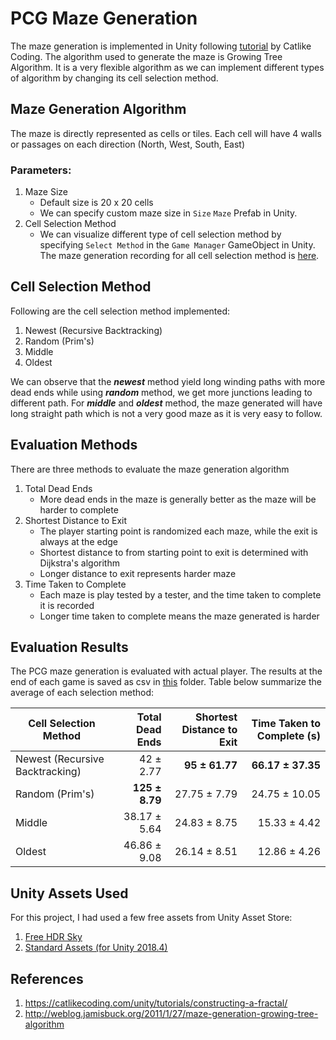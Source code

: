 # PCG Maze Generation
The maze generation is implemented in Unity following [tutorial](https://catlikecoding.com/unity/tutorials/maze/) by Catlike Coding. The algorithm used to generate the maze is Growing Tree Algorithm. It is a very flexible algorithm as we can implement different types of algorithm by changing its cell selection method. 

## Maze Generation Algorithm
The maze is directly represented as cells or tiles. Each cell will have 4 walls or passages on each direction (North, West, South, East)
### Parameters:
1. Maze Size
    * Default size is 20 x 20 cells
    * We can specify custom maze size in `Size` `Maze` Prefab in Unity.
2. Cell Selection Method
    * We can visualize different type of cell selection method by specifying `Select Method` in the `Game Manager` GameObject in Unity. The maze generation recording for all cell selection method is [here](./pcg_maze_generation.mp4).


## Cell Selection Method
Following are the cell selection method implemented:
1. Newest (Recursive Backtracking)
2. Random (Prim's)
3. Middle
4. Oldest

We can observe that the ***newest*** method yield long winding paths with more dead ends while using ***random*** method, we get more junctions leading to different path.
For ***middle*** and ***oldest*** method, the maze generated will have long straight path which is not a very good maze as it is very easy to follow.

## Evaluation Methods
There are three methods to evaluate the maze generation algorithm
1. Total Dead Ends
    * More dead ends in the maze is generally better as the maze will be harder to complete
2. Shortest Distance to Exit
    * The player starting point is randomized each maze, while the exit is always at the edge
    * Shortest distance to from starting point to exit is determined with Dijkstra's algorithm
    * Longer distance to exit represents harder maze
3. Time Taken to Complete
    * Each maze is play tested by a tester, and the time taken to complete it is recorded
    * Longer time taken to complete means the maze generated is harder

## Evaluation Results
The PCG maze generation is evaluated with actual player. The results at the end of each game is saved as csv in [this](./Evaluation%20Results) folder.
Table below summarize the average of each selection method:

| Cell Selection Method           | Total Dead Ends | Shortest Distance to Exit | Time Taken to Complete (s) |
|---------------------------------|----------------:|--------------------------:|---------------------------:|
| Newest (Recursive Backtracking) |       42 ± 2.77 |            **95 ± 61.77** |          **66.17 ± 37.35** |
| Random (Prim's)                 |  **125 ± 8.79** |             27.75 ±  7.79 |              24.75 ± 10.05 |
| Middle                          |    38.17 ± 5.64 |             24.83 ±  8.75 |              15.33 ±  4.42 |
| Oldest                          |    46.86 ± 9.08 |             26.14 ±  8.51 |              12.86 ±  4.26 |

## Unity Assets Used
For this project, I had used a few free assets from Unity Asset Store:
1. [Free HDR Sky](https://assetstore.unity.com/packages/2d/textures-materials/sky/free-hdr-sky-61217)
2. [Standard Assets (for Unity 2018.4)](https://assetstore.unity.com/packages/essentials/asset-packs/standard-assets-for-unity-2018-4-32351)

## References
1. https://catlikecoding.com/unity/tutorials/constructing-a-fractal/
2. http://weblog.jamisbuck.org/2011/1/27/maze-generation-growing-tree-algorithm
